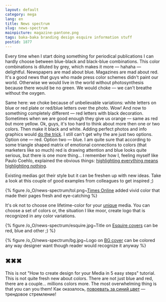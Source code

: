 ```yaml
---
layout: default
category: mega
lang: en
title: News spectrum
slug: news-spectrum
mainpicture: magazine-pantone.png
tags: baka-baka branding design esquire information stuff 
postid: 1877
---
```



Every time when I start doing something for periodical publications I can hardly choose between blue-black and black-blue combinations. This color combinations is diluted by grey, which makes it more — hahaha — delightful. Newspapers are mad about blue. Magazines are mad about red. It's a good news that guys who made press color schemes didn't paint our world. Otherwise we would live in the world without photosynthesis because there would be no green. We would choke — we can't breathe without the oxygen.<!--more-->

Same here: we choke because of unbelievable variations: white letters on blue or red plate or red/blue letters over the photo. Wow! And now to something completely different — red letters with black decoration. Sometimes when we are good enough they give us orange — same as red but more yellow. Ok, guys, it's too hard to think about more then one or two colors. Then make it black and white. Adding perfect photos and info graphics would <a href="http://informationarchitects.jp/tages-anzeiger-paper-redesign-pitch-lost/">do the trick</a>. I still can't get why the are just two options. Option one — red. Option two — blue. I am quite sure that according to some triangle shaped matrix of emotional connections to colors (that marketers like so much) red is drawing attention and blue looks quite serious, but there is one more thing… I remember how I, feeling myself like Paulo Сoehlo, explained the obvious things: <a href="http://mega.genn.org/ru/2008/internews-training/">highlighting everything means highlighting nothing</a>.

Existing medias got their style but it can be freshen up with new ideas. Take  a look at this couple of good examples from colleagues to get inspired ;)



{% figure /o_O/news-spectrum/tol.png~<a href="http://www.timesonline.co.uk/">Times Online</a> added vivid color that made their pages fresh and eye-catching %}



It's ok not to choose one lifetime-color for your <a href="http://mega.genn.org/ru/2007/vyp/">unique</a> media. You can choose a set of colors or, the situation I like moor, create logo that is recognized in any color variations.



{% figure /o_O/news-spectrum/esquire.jpg~Title on <a href="http://www.esquire.com/cover-archive/">Esquire covers</a> can be red, blue and other ;) %}





{% figure /o_O/news-spectrum/bg.jpg~Logo on <a href="http://www.bg.ru/archive/">BG cover</a> can be colored any way designer want though reader would recognize it anyway %}





## ✖✖✖

This is not "How to create design for your Media in 5 easy steps" tutorial. This is not quite fresh new about colors. There are not just blue and red, there are a couple… millions colors more. The most overwhelming thing is that you can you them! Как оказалось, <a href="http://www.flickr.com/photos/philgyford/56867986/sizes/l/">повоевать за синий цвет</a> — трендовое стремление!